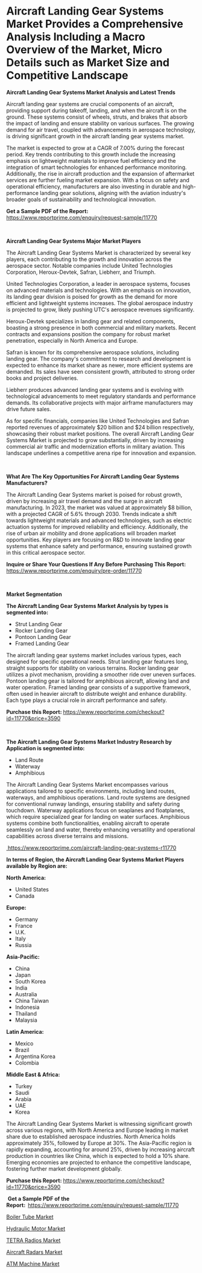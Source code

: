 <p><h1>Aircraft Landing Gear Systems Market Provides a Comprehensive Analysis Including a Macro Overview of the Market, Micro Details such as Market Size and Competitive Landscape</h1></p><p><strong>Aircraft Landing Gear Systems Market Analysis and Latest Trends</strong></p>
<p><p>Aircraft landing gear systems are crucial components of an aircraft, providing support during takeoff, landing, and when the aircraft is on the ground. These systems consist of wheels, struts, and brakes that absorb the impact of landing and ensure stability on various surfaces. The growing demand for air travel, coupled with advancements in aerospace technology, is driving significant growth in the aircraft landing gear systems market.</p><p>The market is expected to grow at a CAGR of 7.00% during the forecast period. Key trends contributing to this growth include the increasing emphasis on lightweight materials to improve fuel efficiency and the integration of smart technologies for enhanced performance monitoring. Additionally, the rise in aircraft production and the expansion of aftermarket services are further fueling market expansion. With a focus on safety and operational efficiency, manufacturers are also investing in durable and high-performance landing gear solutions, aligning with the aviation industry's broader goals of sustainability and technological innovation.</p></p>
<p><strong>Get a Sample PDF of the Report:&nbsp;</strong> <a href="https://www.reportprime.com/enquiry/request-sample/11770?utm_campaign=3521&utm_medium=2&utm_source=Github&utm_content=ia&utm_term=17032025&utm_id=aircraft-landing-gear-systems">https://www.reportprime.com/enquiry/request-sample/11770</a></p>
<p>&nbsp;</p>
<p><strong>Aircraft Landing Gear Systems Major Market Players</strong></p>
<p><p>The Aircraft Landing Gear Systems Market is characterized by several key players, each contributing to the growth and innovation across the aerospace sector. Notable companies include United Technologies Corporation, Heroux-Devtek, Safran, Liebherr, and Triumph.</p><p>United Technologies Corporation, a leader in aerospace systems, focuses on advanced materials and technologies. With an emphasis on innovation, its landing gear division is poised for growth as the demand for more efficient and lightweight systems increases. The global aerospace industry is projected to grow, likely pushing UTC's aerospace revenues significantly.</p><p>Heroux-Devtek specializes in landing gear and related components, boasting a strong presence in both commercial and military markets. Recent contracts and expansions position the company for robust market penetration, especially in North America and Europe. </p><p>Safran is known for its comprehensive aerospace solutions, including landing gear. The company's commitment to research and development is expected to enhance its market share as newer, more efficient systems are demanded. Its sales have seen consistent growth, attributed to strong order books and project deliveries.</p><p>Liebherr produces advanced landing gear systems and is evolving with technological advancements to meet regulatory standards and performance demands. Its collaborative projects with major airframe manufacturers may drive future sales.</p><p>As for specific financials, companies like United Technologies and Safran reported revenues of approximately $20 billion and $24 billion respectively, showcasing their robust market positions. The overall Aircraft Landing Gear Systems Market is projected to grow substantially, driven by increasing commercial air traffic and modernization efforts in military aviation. This landscape underlines a competitive arena ripe for innovation and expansion.</p></p>
<p>&nbsp;</p>
<p><strong>What Are The Key Opportunities For Aircraft Landing Gear Systems Manufacturers?</strong></p>
<p><p>The Aircraft Landing Gear Systems market is poised for robust growth, driven by increasing air travel demand and the surge in aircraft manufacturing. In 2023, the market was valued at approximately $8 billion, with a projected CAGR of 5.6% through 2030. Trends indicate a shift towards lightweight materials and advanced technologies, such as electric actuation systems for improved reliability and efficiency. Additionally, the rise of urban air mobility and drone applications will broaden market opportunities. Key players are focusing on R&D to innovate landing gear systems that enhance safety and performance, ensuring sustained growth in this critical aerospace sector.</p></p>
<p><strong>Inquire or Share Your Questions If Any Before Purchasing This Report:</strong> <a href="https://www.reportprime.com/enquiry/pre-order/11770?utm_campaign=3521&utm_medium=2&utm_source=Github&utm_content=ia&utm_term=17032025&utm_id=aircraft-landing-gear-systems">https://www.reportprime.com/enquiry/pre-order/11770</a></p>
<p>&nbsp;</p>
<p><strong>Market Segmentation</strong></p>
<p><strong>The Aircraft Landing Gear Systems Market Analysis by types is segmented into:</strong></p>
<p><ul><li>Strut Landing Gear</li><li>Rocker Landing Gear</li><li>Pontoon Landing Gear</li><li>Framed Landing Gear</li></ul></p>
<p><p>The aircraft landing gear systems market includes various types, each designed for specific operational needs. Strut landing gear features long, straight supports for stability on various terrains. Rocker landing gear utilizes a pivot mechanism, providing a smoother ride over uneven surfaces. Pontoon landing gear is tailored for amphibious aircraft, allowing land and water operation. Framed landing gear consists of a supportive framework, often used in heavier aircraft to distribute weight and enhance durability. Each type plays a crucial role in aircraft performance and safety.</p></p>
<p><strong>Purchase this Report:&nbsp;</strong><a href="https://www.reportprime.com/checkout?id=11770&price=3590&utm_campaign=3521&utm_medium=2&utm_source=Github&utm_content=ia&utm_term=17032025&utm_id=aircraft-landing-gear-systems">https://www.reportprime.com/checkout?id=11770&price=3590</a></p>
<p>&nbsp;</p>
<p><strong>The Aircraft Landing Gear Systems Market Industry Research by Application is segmented into:</strong></p>
<p><ul><li>Land Route</li><li>Waterway</li><li>Amphibious</li></ul></p>
<p><p>The Aircraft Landing Gear Systems Market encompasses various applications tailored to specific environments, including land routes, waterways, and amphibious operations. Land route systems are designed for conventional runway landings, ensuring stability and safety during touchdown. Waterway applications focus on seaplanes and floatplanes, which require specialized gear for landing on water surfaces. Amphibious systems combine both functionalities, enabling aircraft to operate seamlessly on land and water, thereby enhancing versatility and operational capabilities across diverse terrains and missions.</p></p>
<p><a href="https://www.reportprime.com/aircraft-landing-gear-systems-r11770?utm_campaign=3521&utm_medium=2&utm_source=Github&utm_content=ia&utm_term=17032025&utm_id=aircraft-landing-gear-systems">&nbsp;https://www.reportprime.com/aircraft-landing-gear-systems-r11770</a></p>
<p><strong>In terms of Region, the Aircraft Landing Gear Systems Market Players available by Region are:</strong></p>
<p>
    <p> <strong> North America: </strong>
        <ul>
            <li>United States</li>
            <li>Canada</li>
        </ul>
        </p> 
    <p> <strong> Europe: </strong>
        <ul>
            <li>Germany</li>
            <li>France</li>
            <li>U.K.</li>
            <li>Italy</li>
            <li>Russia</li>
        </ul>
        </p> 
    <p> <strong> Asia-Pacific: </strong>
        <ul>
            <li>China</li>
            <li>Japan</li>
            <li>South Korea</li>
            <li>India</li>
            <li>Australia</li>
            <li>China Taiwan</li>
            <li>Indonesia</li>
            <li>Thailand</li>
            <li>Malaysia</li>
        </ul>
        </p> 
    <p> <strong> Latin America: </strong>
        <ul>
            <li>Mexico</li>
            <li>Brazil</li>
            <li>Argentina Korea</li>
            <li>Colombia</li>
        </ul>
        </p> 
    <p> <strong> Middle East & Africa: </strong>
        <ul>
            <li>Turkey</li>
            <li>Saudi</li>
            <li>Arabia</li>
            <li>UAE</li>
            <li>Korea</li>
        </ul>
    </p>
    </p>
<p><p>The Aircraft Landing Gear Systems Market is witnessing significant growth across various regions, with North America and Europe leading in market share due to established aerospace industries. North America holds approximately 35%, followed by Europe at 30%. The Asia-Pacific region is rapidly expanding, accounting for around 25%, driven by increasing aircraft production in countries like China, which is expected to hold a 10% share. Emerging economies are projected to enhance the competitive landscape, fostering further market development globally.</p></p>
<p><strong>Purchase this Report: </strong><a href="https://www.reportprime.com/checkout?id=11770&price=3590&utm_campaign=3521&utm_medium=2&utm_source=Github&utm_content=ia&utm_term=17032025&utm_id=aircraft-landing-gear-systems">https://www.reportprime.com/checkout?id=11770&price=3590</a></p>
<p>&nbsp;<strong>Get a Sample PDF of the Report:&nbsp;&nbsp;</strong><a href="https://www.reportprime.com/enquiry/request-sample/11770?utm_campaign=3521&utm_medium=2&utm_source=Github&utm_content=ia&utm_term=17032025&utm_id=aircraft-landing-gear-systems">https://www.reportprime.com/enquiry/request-sample/11770</a></p>
<p><strong></strong></p>
<p><p><a href="https://www.linkedin.com/pulse/boiler-tube-ecosystem-mapping-innovation-value-chains-2025-2032-9jcoe?utm_campaign=3521&utm_medium=2&utm_source=Github&utm_content=ia&utm_term=17032025&utm_id=aircraft-landing-gear-systems">Boiler Tube Market</a></p><p><a href="https://www.linkedin.com/pulse/hydraulic-motor-market-size-striking-cagr-129-from-7s3ne?utm_campaign=3521&utm_medium=2&utm_source=Github&utm_content=ia&utm_term=17032025&utm_id=aircraft-landing-gear-systems">Hydraulic Motor Market</a></p><p><a href="https://www.linkedin.com/pulse/tetra-radios-growth-trends-projected-65-2025-2032-ba360-tdfje?utm_campaign=3521&utm_medium=2&utm_source=Github&utm_content=ia&utm_term=17032025&utm_id=aircraft-landing-gear-systems">TETRA Radios Market</a></p><p><a href="https://www.linkedin.com/pulse/forecasted-growth-key-players-aircraft-radars-market-2025-2032-rowxe?utm_campaign=3521&utm_medium=2&utm_source=Github&utm_content=ia&utm_term=17032025&utm_id=aircraft-landing-gear-systems">Aircraft Radars Market</a></p><p><a href="https://www.linkedin.com/pulse/regional-adaptations-global-atm-machine-market-trends-overview-dohme?utm_campaign=3521&utm_medium=2&utm_source=Github&utm_content=ia&utm_term=17032025&utm_id=aircraft-landing-gear-systems">ATM Machine Market</a></p></p>